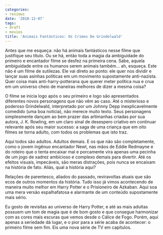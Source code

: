 ```yaml
---
categories:
- reviews
date: '2018-12-07'
tags:
- draft
- movies
title: 'Animais Fantásticos: Os Crimes De Grindelwald'
---
```


Antes que me esqueça: não há animais fantásticos nesse filme que justifique seu título. Ou se há, então toda a magia da ambiguidade do primeiro e encantador filme se desfez na primeira cena. Sabe, aquela ambiguidade entre os humanos serem animais também... ah, esqueça. Este não é um filme de sutilezas. Ele vai direto ao ponto: ele quer nos dividir e lançar suas asinhas políticas em um movimento supostamente anti-nazista. Quer coisa mais anti-harry-potterana que querer meter política nua e crua em um universo cheio de maneiras melhores de dizer a mesma coisa?

O filme se inicia logo após o seu primeiro e logo são apresentados diferentes novos personagens que não vêm ao caso. Até o misterioso e poderoso Grindelwald, interpretado por um Johnny Depp inexplicavelmente comedido (uma boa notícia), não merece muito texto. Seus personagens simplesmente dançam ao bem prazer das artimanhas criadas por sua autora, J. K. Rowling, em um claro sinal de desespero criativo em continuar relevante após seu maior sucesso: a saga de uma criança que em oito filmes se torna adulto, com todos os problemas que isto traz.

Aqui todos são adultos. Adultos demais. E os que não são completamente, como o jovem ingênuo encantador Newt, nas mãos de Eddie Redmayne e do roteiro que o tenta encaixar mal e porcamente vira apenas uma pecinha de um jogo de xadrez ambicioso e complexo demais para divertir. Até os efeitos visuais, impecáveis, são meras distrações, pois nunca se encaixam na história de fato. Aliás, qual a história aqui?

Relações de parentesco, aliados do passado, reviravoltas atuais que são ecos de outros momentos da história. Tudo isso já vimos acontecendo de maneira muito melhor em Harry Potter e o Prisioneiro de Azkaban. Aqui soa uma mera versão espalhafatosa e alarmante de um conteúdo supostamente mais sério.

Eu gosto de revisitas ao universo de Harry Potter, e até as mais adultas possuem um tom de magia que é de bom gosto e que consegue harmonizar com as cores mais escuras que vemos desde o Cálice de Fogo. Porém, aqui apenas a seriedade dá lugar, e o pior para a série acaba de acontecer: o primeiro filme sem fim. Eis uma nova série de TV em capítulos.